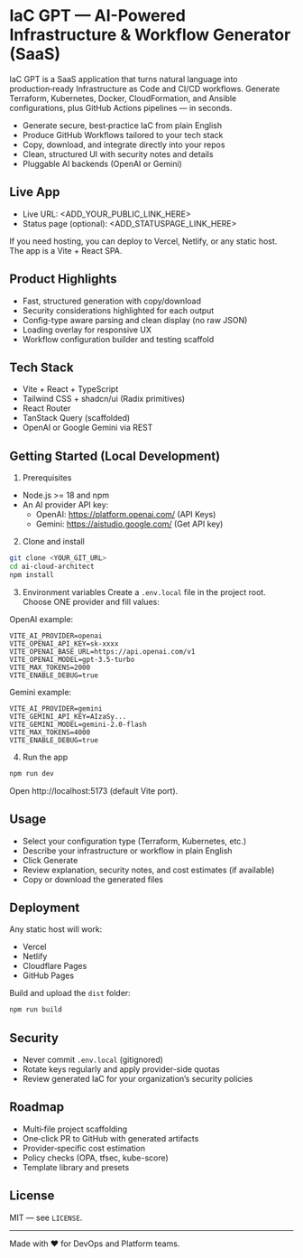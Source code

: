 # IaC GPT — AI-Powered Infrastructure & Workflow Generator (SaaS)

IaC GPT is a SaaS application that turns natural language into production‑ready Infrastructure as Code and CI/CD workflows. Generate Terraform, Kubernetes, Docker, CloudFormation, and Ansible configurations, plus GitHub Actions pipelines — in seconds.

- Generate secure, best‑practice IaC from plain English
- Produce GitHub Workflows tailored to your tech stack
- Copy, download, and integrate directly into your repos
- Clean, structured UI with security notes and details
- Pluggable AI backends (OpenAI or Gemini)

## Live App

- Live URL: <ADD_YOUR_PUBLIC_LINK_HERE>
- Status page (optional): <ADD_STATUSPAGE_LINK_HERE>

If you need hosting, you can deploy to Vercel, Netlify, or any static host. The app is a Vite + React SPA.

## Product Highlights

- Fast, structured generation with copy/download
- Security considerations highlighted for each output
- Config-type aware parsing and clean display (no raw JSON)
- Loading overlay for responsive UX
- Workflow configuration builder and testing scaffold

## Tech Stack

- Vite + React + TypeScript
- Tailwind CSS + shadcn/ui (Radix primitives)
- React Router
- TanStack Query (scaffolded)
- OpenAI or Google Gemini via REST

## Getting Started (Local Development)

1) Prerequisites
- Node.js >= 18 and npm
- An AI provider API key:
  - OpenAI: https://platform.openai.com/ (API Keys)
  - Gemini: https://aistudio.google.com/ (Get API key)

2) Clone and install
```bash
git clone <YOUR_GIT_URL>
cd ai-cloud-architect
npm install
```

3) Environment variables
Create a `.env.local` file in the project root. Choose ONE provider and fill values:

OpenAI example:
```env
VITE_AI_PROVIDER=openai
VITE_OPENAI_API_KEY=sk-xxxx
VITE_OPENAI_BASE_URL=https://api.openai.com/v1
VITE_OPENAI_MODEL=gpt-3.5-turbo
VITE_MAX_TOKENS=2000
VITE_ENABLE_DEBUG=true
```

Gemini example:
```env
VITE_AI_PROVIDER=gemini
VITE_GEMINI_API_KEY=AIzaSy...
VITE_GEMINI_MODEL=gemini-2.0-flash
VITE_MAX_TOKENS=4000
VITE_ENABLE_DEBUG=true
```

4) Run the app
```bash
npm run dev
```
Open http://localhost:5173 (default Vite port).

## Usage

- Select your configuration type (Terraform, Kubernetes, etc.)
- Describe your infrastructure or workflow in plain English
- Click Generate
- Review explanation, security notes, and cost estimates (if available)
- Copy or download the generated files

## Deployment

Any static host will work:
- Vercel
- Netlify
- Cloudflare Pages
- GitHub Pages

Build and upload the `dist` folder:
```bash
npm run build
```

## Security

- Never commit `.env.local` (gitignored)
- Rotate keys regularly and apply provider-side quotas
- Review generated IaC for your organization’s security policies

## Roadmap

- Multi‑file project scaffolding
- One‑click PR to GitHub with generated artifacts
- Provider‑specific cost estimation
- Policy checks (OPA, tfsec, kube-score)
- Template library and presets

## License

MIT — see `LICENSE`.

---

Made with ❤️ for DevOps and Platform teams.
